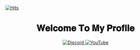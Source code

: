 [![Hits](https://hits.sh/github.com/Bxtumation/Bxtumation.svg?color=000000&labelColor=ff0000)](https://hits.sh/github.com/Bxtumation/Bxtumation/)
<h1 align=center>𝐖𝐞𝐥𝐜𝐨𝐦𝐞 𝐓𝐨 𝐌𝐲 𝐏𝐫𝐨𝐟𝐢𝐥𝐞</h1>
<div align=center>
  <a href="https://discord.com/users/786175409938497576">
    <img src="https://img.shields.io/badge/Discord-%237289DA.svg?logo=discord&logoColor=white" alt="Discord">
  </a>
  <a href="https://youtube.com/channel/UCY09qxY1w8NSwKDO9a_C3HQ">
    <img src="https://img.shields.io/badge/YouTube-%23FF0000.svg?logo=YouTube&logoColor=white" alt="YouTube">
  </a>
</div>
